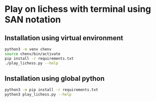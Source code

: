 # Play on lichess with terminal using SAN notation

## Installation using virtual environment

```bash
python3 -m venv chenv
source chenv/bin/activate
pip install -r requirements.txt
./play_lichess.py --help
```

## Installation using global python

```bash
python3 -m pip install -r requirements.txt
python3 play_lichess.py --help
```